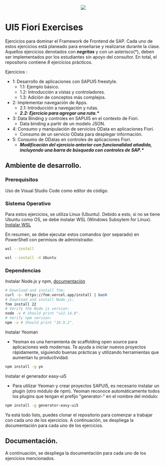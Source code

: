 <p align="center">
  <img src="https://github.com/user-attachments/assets/865abada-981c-49b5-9e42-4d878f0bb8bd">
<p align="center">
  
# UI5 Fiori Exercises
Ejercicios para dominar el Framework de Frontend de SAP. Cada uno de estos ejercicios está planeado para enseñarse y realizarse durante la clase. Aquellos ejercicios denotados con ___negritas___ y con un asterisco(*), deben ser implementados por los estudiantes sin apoyo del consultor. En total, el repositorio contiene _8_ ejercicios prácticos. 

Ejercicios : 
- 1:	Desarrollo de aplicaciones con SAPUI5 freestyle.
  - 1.1: Ejemplo básico.
  - 1.2: Introducción a vistas y controladores.
  - 1.3: Adición de conceptos más complejos. 
- 2:	Implementar navegación de Apps.
  - 2.1: Introducción a navegación y rutas.
  - ___2.2: Ejercicio para agregar una ruta.*___
- 3:	Data Binding y controles en SAPUI5 en el contexto de Fiori. 
  - Data binding a partir de un modelo JSON. 
- 4:	Consumo y manipulación de servicios OData en aplicaciones Fiori.
  - Consumo de un servicio OData para desplegar información. 
- 5:	Consumo de ODatas en controles de aplicaciones Fiori.
  - ___Modificación del ejercicio anterior con funcionalidad añadida, incluyendo una barra de búsqueda con controles de SAP.*___

## Ambiente de desarrollo. 
### Prerequisitos
Uso de Visual Studio Code como editor de código. 

### Sistema Operativo 
Para estos ejercicios, se utiliza Linux (Ubuntu). Debido a esto, si no se tiene Ubuntu como OS, se debe instalar WSL (Windows Subsytem for Linux). 
[Instalar WSL](https://learn.microsoft.com/es-mx/windows/wsl/install)

En resumen, se debe ejecutar estos comandos (por separado) en PowerShell con permisos de administrador. 
```bash
wsl --install
```
```bash
wsl --install -d Ubuntu
```

### Dependencias
Instalar Node.js y npm, [documentación](https://nodejs.org/en/download/)
```bash
# Download and install fnm:
curl -o- https://fnm.vercel.app/install | bash
# Download and install Node.js:
fnm install 22
# Verify the Node.js version:
node -v # Should print "v22.14.0".
# Verify npm version:
npm -v # Should print "10.9.2".
```

Instalar Yeoman
- Yeoman es una herramienta de scaffolding open source para aplicaciones web modernas. Te ayuda a iniciar nuevos proyectos rápidamente, siguiendo buenas prácticas y utilizando herramientas que aumentan tu productividad.
```bash
npm install -g yo
```

Instalar el generador easy-ui5
- Para utilizar Yeoman y crear proyectos SAPUI5, es necesario instalar un plugin (otro módulo de npm). Yeoman reconoce automáticamente todos los plugins que tengan el prefijo "generator-" en el nombre del módulo:
```bash
npm install -g generator-easy-ui5
```

Ya está todo listo, puedes clonar el repositorio para comenzar a trabajar con cada uno de los ejercicios. A continuación, se despliega la documentación para cada uno de los ejercicios. 
 
## Documentación. 
A continuación, se despliega la documentación para cada uno de los ejercicios mencionados. 
